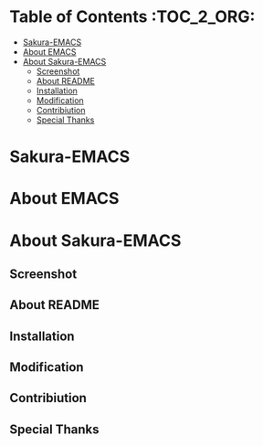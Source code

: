 
<a id="orgaab5cb4"></a>

# Table of Contents     :TOC_2_ORG:

-   [Sakura-EMACS](#orgf5f9841)
-   [About EMACS](#org2c48fa7)
-   [About Sakura-EMACS](#org676925d)
    -   [Screenshot](#orge5a2326)
    -   [About README](#org46feb98)
    -   [Installation](#org4103694)
    -   [Modification](#orgcfe05fd)
    -   [Contribiution](#org5399718)
    -   [Special Thanks](#org96a3b72)


<a id="orgf5f9841"></a>

# Sakura-EMACS


<a id="org2c48fa7"></a>

# About EMACS


<a id="org676925d"></a>

# About Sakura-EMACS


<a id="orge5a2326"></a>

## Screenshot


<a id="org46feb98"></a>

## About README


<a id="org4103694"></a>

## Installation


<a id="orgcfe05fd"></a>

## Modification


<a id="org5399718"></a>

## Contribiution


<a id="org96a3b72"></a>

## Special Thanks
